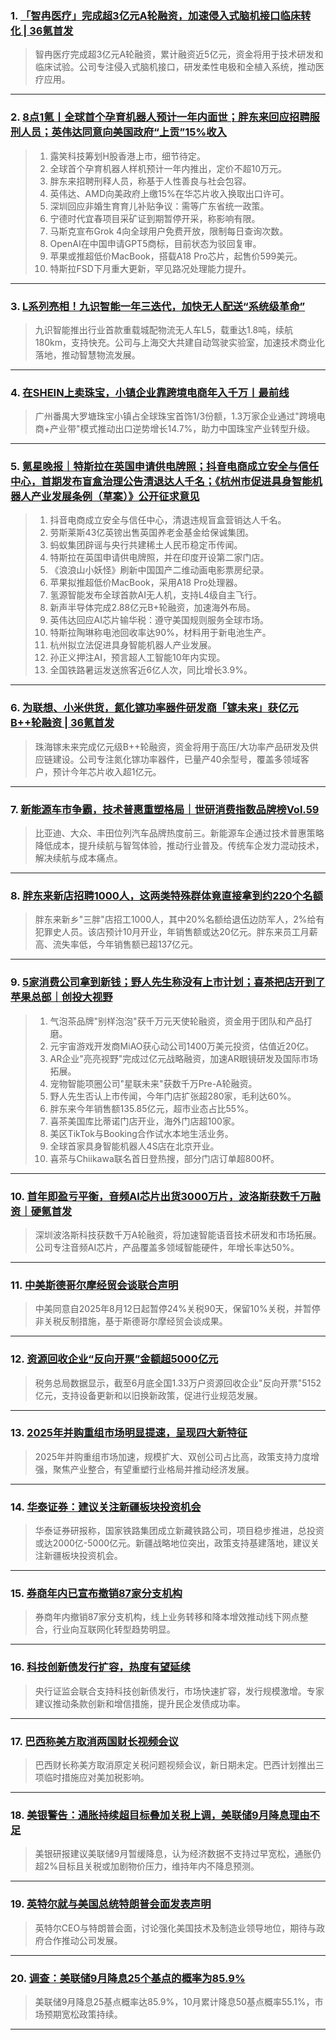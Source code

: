 ### 1. [「智冉医疗」完成超3亿元A轮融资，加速侵入式脑机接口临床转化 | 36氪首发](https://36kr.com/p/3418367276437123?f=rss)

> 智冉医疗完成超3亿元A轮融资，累计融资近5亿元，资金将用于技术研发和临床试验。公司专注侵入式脑机接口，研发柔性电极和全植入系统，推动医疗应用。

---


### 2. [8点1氪丨全球首个孕育机器人预计一年内面世；胖东来回应招聘服刑人员；英伟达同意向美国政府“上贡”15%收入](https://36kr.com/p/3419088352235144?f=rss)

> 1. 露笑科技筹划H股香港上市，细节待定。  
> 2. 全球首个孕育机器人样机预计一年内推出，定价不超10万元。  
> 3. 胖东来招聘刑释人员，称基于人性善良与社会包容。  
> 4. 英伟达、AMD向美政府上缴15%在华芯片收入换取出口许可。  
> 5. 深圳回应非婚生育育儿补贴争议：需等广东省统一政策。  
> 6. 宁德时代宜春项目采矿证到期暂停开采，称影响有限。  
> 7. 马斯克宣布Grok 4向全球用户免费开放，限制每日查询次数。  
> 8. OpenAI在中国申请GPT5商标，目前状态为驳回复审。  
> 9. 苹果或推超低价MacBook，搭载A18 Pro芯片，起售价599美元。  
> 10. 特斯拉FSD下月重大更新，罕见路况处理能力提升。

---


### 3. [L系列亮相！九识智能一年三迭代，加快无人配送“系统级革命”](https://36kr.com/p/3418140039220614?f=rss)

> 九识智能推出行业首款重载城配物流无人车L5，载重达1.8吨，续航180km，支持快充。公司与上海交大共建自动驾驶实验室，加速技术商业化落地，推动智慧物流发展。

---


### 4. [在SHEIN上卖珠宝，小镇企业靠跨境电商年入千万丨最前线](https://36kr.com/p/3418263749496198?f=rss)

> 广州番禺大罗塘珠宝小镇占全球珠宝首饰1/3份额，1.3万家企业通过"跨境电商+产业带"模式推动出口逆势增长14.7%，助力中国珠宝产业转型升级。

---


### 5. [氪星晚报｜特斯拉在英国申请供电牌照；抖音电商成立安全与信任中心，首期发布盲盒治理公告清退达人千名；《杭州市促进具身智能机器人产业发展条例（草案）》公开征求意见](https://36kr.com/p/3418191909179011?f=rss)

> 1. 抖音电商成立安全与信任中心，清退违规盲盒营销达人千名。
> 2. 劳斯莱斯43亿英镑出售英国养老金基金给保诚集团。
> 3. 蚂蚁集团辟谣与央行共建稀土人民币稳定币传闻。
> 4. 特斯拉在英国申请供电牌照，并在印度开设第二家门店。
> 5. 《浪浪山小妖怪》刷新中国国产二维动画电影票房纪录。
> 6. 苹果拟推超低价MacBook，采用A18 Pro处理器。
> 7. 氢源智能发布全球首款AI无人机，支持L4级自主飞行。
> 8. 新声半导体完成2.88亿元B+轮融资，加速海外布局。
> 9. 英伟达回应AI芯片输华税：遵守美国规则服务全球市场。
> 10. 特斯拉陶琳称电池回收率达90%，材料用于新电池生产。
> 11. 杭州拟立法促进具身智能机器人产业发展。
> 12. 孙正义押注AI，预言超人工智能10年内实现。
> 13. 全国铁路暑运发送旅客近6亿人次，同比增长3.9%。

---


### 6. [为联想、小米供货，氮化镓功率器件研发商「镓未来」获亿元B++轮融资 | 36氪首发](https://36kr.com/p/3418017338150279?f=rss)

> 珠海镓未来完成亿元级B++轮融资，资金将用于高压/大功率产品研发及供应链建设。公司专注氮化镓功率器件，已量产40余型号，覆盖多领域客户，预计今年芯片收入超1亿元。

---


### 7. [新能源车市争霸，技术普惠重塑格局｜世研消费指数品牌榜Vol.59](https://36kr.com/p/3418048775998854?f=rss)

> 比亚迪、大众、丰田位列汽车品牌热度前三。新能源车企通过技术普惠策略降低成本，提升续航与智驾体验，推动行业普及。传统车企发力混动技术，解决续航与成本痛点。

---


### 8. [胖东来新店招聘1000人，这两类特殊群体竟直接拿到约220个名额](https://36kr.com/p/3417833649737350?f=rss)

> 胖东来新乡"三胖"店招工1000人，其中20%名额给退伍边防军人，2%给有犯罪史人员。该店预计10月开业，年销售额或达20亿元。胖东来员工月薪高、流失率低，今年销售额已超137亿元。

---


### 9. [5家消费公司拿到新钱；野人先生称没有上市计划；喜茶把店开到了苹果总部｜创投大视野](https://36kr.com/p/3415328487280264?f=rss)

> 1. 气泡茶品牌"别样泡泡"获千万元天使轮融资，资金用于团队和产品打磨。  
> 2. 元宇宙游戏开发商MiAO获心动公司1400万美元投资，估值近20亿。  
> 3. AR企业"亮亮视野"完成过亿元战略融资，加速AR眼镜研发及国际市场拓展。  
> 4. 宠物智能项圈公司"星联未来"获数千万Pre-A轮融资。  
> 5. 野人先生否认上市传闻，今年门店扩张超280家，毛利达60%。  
> 6. 胖东来今年销售额135.85亿元，超市业态占比55%。  
> 7. 喜茶美国库比蒂诺门店开业，海外门店超100家。  
> 8. 美区TikTok与Booking合作试水本地生活业务。  
> 9. 全球首家具身智能机器人4S店在北京开业。  
> 10. 喜茶与Chiikawa联名首日登热搜，部分门店订单超800杯。

---


### 10. [首年即盈亏平衡，音频AI芯片出货3000万片，波洛斯获数千万融资｜硬氪首发](https://36kr.com/p/3417773665488263?f=rss)

> 深圳波洛斯科技获数千万A轮融资，将加速智能语音技术研发和市场拓展。公司专注音频AI芯片，产品覆盖多领域智能硬件，年增长率达50%。

---


### 11. [中美斯德哥尔摩经贸会谈联合声明](https://36kr.com/newsflashes/3419098801409411?f=rss)

> 中美同意自2025年8月12日起暂停24%关税90天，保留10%关税，并暂停非关税反制措施，基于斯德哥尔摩经贸会谈成果。

---


### 12. [资源回收企业“反向开票”金额超5000亿元](https://36kr.com/newsflashes/3419093403405956?f=rss)

> 税务总局数据显示，截至6月底全国1.33万户资源回收企业"反向开票"5152亿元，支持设备更新和以旧换新政策，促进行业规范发展。

---


### 13. [2025年并购重组市场明显提速，呈现四大新特征](https://36kr.com/newsflashes/3419090895720073?f=rss)

> 2025年并购重组市场加速，规模扩大、双创公司占比高，政策支持力度增强，聚焦产业整合，有望重塑行业格局并推动经济发展。

---


### 14. [华泰证券：建议关注新疆板块投资机会](https://36kr.com/newsflashes/3419090481876609?f=rss)

> 华泰证券研报称，国家铁路集团成立新藏铁路公司，项目稳步推进，总投资或达2000亿-5000亿元。新疆战略地位突出，政策支持基建落地，建议关注新疆板块投资机会。

---


### 15. [券商年内已宣布撤销87家分支机构](https://36kr.com/newsflashes/3419086789480069?f=rss)

> 券商年内撤销87家分支机构，线上业务转移和降本增效推动线下网点整合，行业向互联网化转型趋势明显。

---


### 16. [科技创新债发行扩容，热度有望延续](https://36kr.com/newsflashes/3419084401168005?f=rss)

> 央行证监会联合支持科技创新债发行，市场快速扩容，发行规模激增。专家建议推动条款创新和增信措施，提升民企发债成功率。

---


### 17. [巴西称美方取消两国财长视频会议](https://36kr.com/newsflashes/3419079748062848?f=rss)

> 巴西财长称美方取消原定关税问题视频会议，新日期未定。巴西计划推出三项临时措施应对美加税影响。

---


### 18. [美银警告：通胀持续超目标叠加关税上调，美联储9月降息理由不足](https://36kr.com/newsflashes/3419078602313349?f=rss)

> 美银研报建议美联储9月暂缓降息，认为经济数据不支持过早宽松，通胀仍超2%目标且关税或加剧物价压力，维持年内不降息预测。

---


### 19. [英特尔就与美国总统特朗普会面发表声明](https://36kr.com/newsflashes/3419076594503043?f=rss)

> 英特尔CEO与特朗普会面，讨论强化美国技术及制造业领导地位，期待与政府合作推动公司发展。

---


### 20. [调查：美联储9月降息25个基点的概率为85.9%](https://36kr.com/newsflashes/3419074843905413?f=rss)

> 美联储9月降息25基点概率达85.9%，10月累计降息50基点概率55.1%，市场预期宽松政策持续。

---

